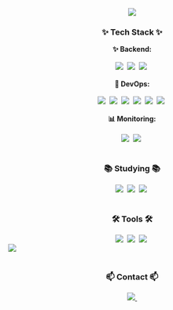 <div align="center">
 <img src="https://capsule-render.vercel.app/api?type=wave&height=300&color=auto&text=Welcome%20to%20my%20GitHub:)&reversal=false" />
</div>

<!--내용 부분-->
<h3 align="center">✨ Tech Stack ✨</h3>

<!-- Backend -->
<div align="center">
  <strong>✨ Backend:</strong><br><br>
  <img src="https://img.shields.io/badge/Java-ED8B00?style=for-the-badge&logo=openjdk&logoColor=white" />&nbsp
  <img src="https://img.shields.io/badge/Spring Boot-6DB33F?style=for-the-badge&logo=springboot&logoColor=white" />&nbsp
  <img src="https://img.shields.io/badge/MySQL-005C84?style=for-the-badge&logo=mysql&logoColor=white" />&nbsp
</div>

<br>

<!-- DevOps -->
<div align="center">
  <strong>🚀 DevOps:</strong><br><br>
  <img src="https://img.shields.io/badge/GitHub Actions-2088FF?style=for-the-badge&logo=githubactions&logoColor=white" />&nbsp
  <img src="https://img.shields.io/badge/Docker-2496ED?style=for-the-badge&logo=docker&logoColor=white" />&nbsp
  <img src="https://img.shields.io/badge/Oracle Cloud-F80000?style=for-the-badge&logo=oracle&logoColor=white" />&nbsp
  <img src="https://img.shields.io/badge/AWS-232F3E?style=for-the-badge&logo=amazonaws&logoColor=white" />&nbsp
  <img src="https://img.shields.io/badge/Kakao Cloud-FFCD00?style=for-the-badge&logo=kakaotalk&logoColor=000000" />&nbsp
  <img src="https://img.shields.io/badge/Argo CD-0175C2?style=for-the-badge&logo=argo&logoColor=white" />&nbsp
</div>

<br>

<!-- Monitoring -->
<div align="center">
  <strong>📊 Monitoring:</strong><br><br>
  <img src="https://img.shields.io/badge/Prometheus-E6522C?style=for-the-badge&logo=prometheus&logoColor=white" />&nbsp
  <img src="https://img.shields.io/badge/Grafana-F46800?style=for-the-badge&logo=grafana&logoColor=white" />&nbsp
</div>

<br>

<h3 align="center">📚 Studying 📚</h3>
<div align="center">
 <img src="https://img.shields.io/badge/GitHub_Actions-2088FF?style=for-the-badge&logo=github-actions&logoColor=white" />&nbsp
 <img src="https://img.shields.io/badge/Amazon_AWS-FF9900?style=for-the-badge&logo=amazonaws&logoColor=white" />&nbsp
 <img src="https://img.shields.io/badge/docker-%230db7ed.svg?style=for-the-badge&logo=docker&logoColor=white" />&nbsp
</div>

<br>

<h3 align="center">🛠 Tools 🛠</h3>
<div align="center">
  <img src="https://img.shields.io/badge/intellijidea-0071C5?style=for-the-badge&logo=java&logoColor=black" />&nbsp
  <img src="https://img.shields.io/badge/git-%23F05033.svg?style=for-the-badge&logo=git&logoColor=white" />&nbsp
  <img src="https://img.shields.io/badge/Notion-000000?style=for-the-badge&logo=notion&logoColor=white" />&nbsp
</div>

<div>

 <a href="https://github.com/devxb/gitanimals">
  <img src="https://render.gitanimals.org/farms/dogsub"/>
 </a>
</div>

<br>

<h3 align="center">📫 Contact 📫</h3>
<div align="center">
  <a href="ehdtjq0909@gmail.com">
    <img
      src="https://img.shields.io/badge/ehdtjq0909@gmail.com-D14836?style=for-the-badge&logo=gmail&logoColor=white"/>&nbsp
  </a>
</div>
